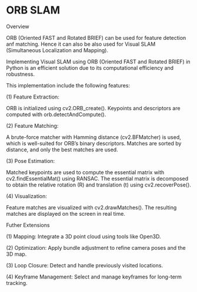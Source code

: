 # ORB SLAM
Overview

ORB (Oriented FAST and Rotated BRIEF) can be used for feature detection anf matching. Hence it can also be also used for Visual SLAM (Simultaneous Localization and Mapping).

Implementing Visual SLAM using ORB (Oriented FAST and Rotated BRIEF) in Python is an efficient solution due to its computational efficiency and robustness.

This implementation include the following features:

(1) Feature Extraction:

ORB is initialized using cv2.ORB_create().
Keypoints and descriptors are computed with orb.detectAndCompute().

(2) Feature Matching:

A brute-force matcher with Hamming distance (cv2.BFMatcher) is used, which is well-suited for ORB’s binary descriptors.
Matches are sorted by distance, and only the best matches are used.

(3) Pose Estimation:

Matched keypoints are used to compute the essential matrix with cv2.findEssentialMat() using RANSAC.
The essential matrix is decomposed to obtain the relative rotation (R) and translation (t) using cv2.recoverPose().

(4) Visualization:

Feature matches are visualized with cv2.drawMatches().
The resulting matches are displayed on the screen in real time.

Futher Extensions

(1) Mapping: Integrate a 3D point cloud using tools like Open3D.

(2) Optimization: Apply bundle adjustment to refine camera poses and the 3D map.

(3) Loop Closure: Detect and handle previously visited locations.

(4) Keyframe Management: Select and manage keyframes for long-term tracking.
